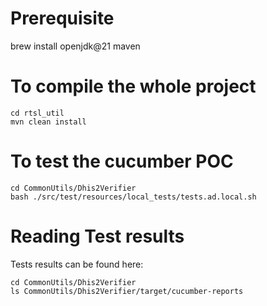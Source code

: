 

# Prerequisite

brew install openjdk@21 maven


# To compile the whole project

```
cd rtsl_util
mvn clean install
```



# To test the cucumber POC

```
cd CommonUtils/Dhis2Verifier
bash ./src/test/resources/local_tests/tests.ad.local.sh 
```

# Reading Test results

Tests results can be found here:

```
cd CommonUtils/Dhis2Verifier
ls CommonUtils/Dhis2Verifier/target/cucumber-reports 
```








